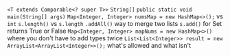 `<T extends Comparable<? super T>>`
`String[]`
`public static void main(String[] args)`
`Map<Integer, Integer> numsMap = new HashMap<>();` vs `int`
`s.length()` vs `s.length`
`.addAll()` way to merge two lists
`s.add()` for Set returns True or False 
`Map<Integer, Integer> mapNums = new HashMap<>()` where you don't have to add types twice
`List<List<Integer>> result = new ArrayList<ArrayList<Integer>>();` what's allowed and what isn't